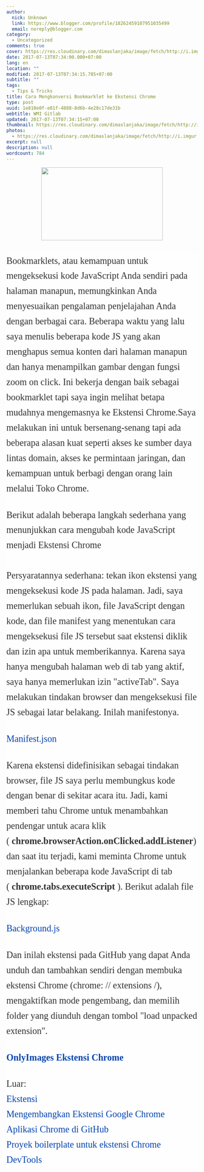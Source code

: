 ```yaml
---
author:
  nick: Unknown
  link: https://www.blogger.com/profile/18262459107951035499
  email: noreply@blogger.com
category:
  - Uncategorized
comments: true
cover: https://res.cloudinary.com/dimaslanjaka/image/fetch/http://i.imgur.com/QLNHFRe.png
date: 2017-07-13T07:34:00.000+07:00
lang: en
location: ""
modified: 2017-07-13T07:34:15.785+07:00
subtitle: ""
tags:
  - Tips & Tricks
title: Cara Mengkonversi Bookmarklet ke Ekstensi Chrome
type: post
uuid: 1e810e0f-e81f-4888-8d6b-4e28c17de31b
webtitle: WMI Gitlab
updated: 2017-07-13T07:34:15+07:00
thumbnail: https://res.cloudinary.com/dimaslanjaka/image/fetch/http://i.imgur.com/QLNHFRe.png
photos:
  - https://res.cloudinary.com/dimaslanjaka/image/fetch/http://i.imgur.com/QLNHFRe.png
excerpt: null
description: null
wordcount: 784
---
```


<div class="separator" style="clear: both; text-align: center;"><a href="//webmanajemen.com/page/safelink.html?url=aHR0cHM6Ly9yZXMuY2xvdWRpbmFyeS5jb20vZGltYXNsYW5qYWthL2ltYWdlL2ZldGNoL2h0dHA6Ly9pLmltZ3VyLmNvbS9RTE5IRlJlLnBuZw==" imageanchor="1" style="margin-left: 1em; margin-right: 1em;" rel="nofollow noopener" target="_blank"><img border="0" data-original-height="300" data-original-width="500" height="192" src="https://res.cloudinary.com/dimaslanjaka/image/fetch/http://i.imgur.com/QLNHFRe.png" width="320"></a></div><br><br><article style="background-color: #fefefe; color: #333333; font-family: &quot;Droid Serif&quot;, serif; font-size: 22px; margin-bottom: 100px;"><div style="font-size: 1.1em; line-height: 1.65em; margin-bottom: 30px;"><span class="notranslate">Bookmarklets, atau kemampuan untuk mengeksekusi kode JavaScript Anda sendiri pada halaman manapun, memungkinkan Anda menyesuaikan pengalaman penjelajahan Anda dengan berbagai cara.</span>&nbsp;<span class="notranslate">Beberapa waktu yang lalu saya menulis beberapa kode JS yang akan menghapus semua konten dari halaman manapun dan hanya menampilkan gambar dengan fungsi zoom on click.</span>&nbsp;<span class="notranslate">Ini bekerja dengan baik sebagai bookmarklet tapi saya ingin melihat betapa mudahnya mengemasnya ke Ekstensi Chrome.</span><span class="notranslate">Saya melakukan ini untuk bersenang-senang tapi ada beberapa alasan kuat seperti akses ke sumber daya lintas domain, akses ke permintaan jaringan, dan kemampuan untuk berbagi dengan orang lain melalui Toko Chrome.</span></div><div style="font-size: 1.1em; line-height: 1.65em; margin-bottom: 30px;"><span class="notranslate">Berikut adalah beberapa langkah sederhana yang menunjukkan cara mengubah kode JavaScript menjadi Ekstensi Chrome</span><br><span id="more-6024"></span><br><span class="notranslate">Persyaratannya sederhana: tekan ikon ekstensi yang mengeksekusi kode JS pada halaman.</span>&nbsp;<span class="notranslate">Jadi, saya memerlukan sebuah ikon, file JavaScript dengan kode, dan file manifest yang menentukan cara mengeksekusi file JS tersebut saat ekstensi diklik dan izin apa untuk memberikannya.</span>&nbsp;<span class="notranslate">Karena saya hanya mengubah halaman web di tab yang aktif, saya hanya memerlukan izin "activeTab".</span>&nbsp;<span class="notranslate">Saya melakukan tindakan browser dan mengeksekusi file JS sebagai latar belakang.</span>&nbsp;<span class="notranslate">Inilah manifestonya.</span></div><div style="font-size: 1.1em; line-height: 1.65em; margin-bottom: 30px;"><span class="notranslate"><a href="//webmanajemen.com/page/safelink.html?url=aHR0cHM6Ly9naXRodWIuY29tL3RlY2hzbGlkZXMvT25seUltYWdlcy9ibG9iL21hc3Rlci9tYW5pZmVzdC5qc29u" style="color: #0645ad; text-decoration: none;" rel="nofollow noopener" target="_blank">Manifest.json</a></span></div><div style="font-size: 1.1em; line-height: 1.65em; margin-bottom: 30px;"><span class="notranslate">Karena ekstensi didefinisikan sebagai tindakan browser, file JS saya perlu membungkus kode dengan benar di sekitar acara itu.</span>&nbsp;<span class="notranslate">Jadi, kami memberi tahu Chrome untuk menambahkan pendengar untuk acara klik (&nbsp;<strong>chrome.browserAction.onClicked.addListener</strong>) dan saat itu terjadi, kami meminta Chrome untuk menjalankan beberapa kode JavaScript di tab (&nbsp;<strong>chrome.tabs.executeScript</strong>&nbsp;).</span>&nbsp;<span class="notranslate">Berikut adalah file JS lengkap:</span></div><div style="font-size: 1.1em; line-height: 1.65em; margin-bottom: 30px;"><span class="notranslate"><a href="//webmanajemen.com/page/safelink.html?url=aHR0cHM6Ly9naXRodWIuY29tL3RlY2hzbGlkZXMvT25seUltYWdlcy9ibG9iL21hc3Rlci9iYWNrZ3JvdW5kLmpz" style="color: #0645ad; text-decoration: none;" rel="nofollow noopener" target="_blank">Background.js</a></span></div><div style="font-size: 1.1em; line-height: 1.65em; margin-bottom: 30px;"><span class="notranslate">Dan inilah ekstensi pada GitHub yang dapat Anda unduh dan tambahkan sendiri dengan membuka ekstensi Chrome (chrome: // extensions /), mengaktifkan mode pengembang, dan memilih folder yang diunduh dengan tombol "load unpacked extension".</span></div><div style="font-size: 1.1em; line-height: 1.65em; margin-bottom: 30px;"><span class="notranslate"><strong><a href="//webmanajemen.com/page/safelink.html?url=aHR0cHM6Ly90cmFuc2xhdGUuZ29vZ2xldXNlcmNvbnRlbnQuY29tL3RyYW5zbGF0ZV9jP2RlcHRoPTMmbnY9MSZydXJsPXRyYW5zbGF0ZS5nb29nbGUuY29tJnNsPWF1dG8mc3A9bm10NCZ0bD1pZCZ1PWh0dHBzOi8vZ2l0aHViLmNvbS90ZWNoc2xpZGVzL09ubHlJbWFnZXMmdXNnPUFMa0pyaGlnMEY1SWlUZGR0UElXMEE5WU9rR2dXM0xmZXc=" style="color: #0645ad; text-decoration: none;" rel="nofollow noopener" target="_blank">OnlyImages Ekstensi Chrome</a></strong></span></div><div style="font-size: 1.1em; line-height: 1.65em; margin-bottom: 30px;"><span class="notranslate">Luar:</span><br><span class="notranslate"><a href="//webmanajemen.com/page/safelink.html?url=aHR0cDovL3RyYW5zbGF0ZS5nb29nbGV1c2VyY29udGVudC5jb20vdHJhbnNsYXRlX2M/ZGVwdGg9MyZudj0xJnJ1cmw9dHJhbnNsYXRlLmdvb2dsZS5jb20mc2w9YXV0byZzcD1ubXQ0JnRsPWlkJnU9aHR0cDovL2V4dGVuc2lvbml6ci5jb20vJnVzZz1BTGtKcmhnTGxZX2E5N0Uycy1abVFpTWxzSk5obGt3dDFn" style="color: #0645ad; text-decoration: none;" rel="nofollow noopener" target="_blank">Ekstensi</a></span><br><span class="notranslate"><a href="//webmanajemen.com/page/safelink.html?url=aHR0cHM6Ly90cmFuc2xhdGUuZ29vZ2xldXNlcmNvbnRlbnQuY29tL3RyYW5zbGF0ZV9jP2RlcHRoPTMmbnY9MSZydXJsPXRyYW5zbGF0ZS5nb29nbGUuY29tJnNsPWF1dG8mc3A9bm10NCZ0bD1pZCZ1PWh0dHBzOi8vZ2l0aHViLmNvbS90dXRzcGx1cy9kZXZlbG9waW5nLWdvb2dsZS1jaHJvbWUtZXh0ZW5zaW9ucyZ1c2c9QUxrSnJoaUJtdWdCcFdiVHlmU19TWVd1ZTItbUtrbkE0QQ==" style="color: #0645ad; text-decoration: none;" rel="nofollow noopener" target="_blank">Mengembangkan Ekstensi Google Chrome</a></span><br><span class="notranslate"><a href="//webmanajemen.com/page/safelink.html?url=aHR0cHM6Ly90cmFuc2xhdGUuZ29vZ2xldXNlcmNvbnRlbnQuY29tL3RyYW5zbGF0ZV9jP2RlcHRoPTMmbnY9MSZydXJsPXRyYW5zbGF0ZS5nb29nbGUuY29tJnNsPWF1dG8mc3A9bm10NCZ0bD1pZCZ1PWh0dHBzOi8vZ2l0aHViLmNvbS9Hb29nbGVDaHJvbWUvY2hyb21lLWFwcC1zYW1wbGVzJnVzZz1BTGtKcmhnVlRnVy1oeUhDX0pIQnE1S0I5bGhNaFA2em9n" style="color: #0645ad; text-decoration: none;" rel="nofollow noopener" target="_blank">Aplikasi Chrome di GitHub</a></span><br><span class="notranslate"><a href="//webmanajemen.com/page/safelink.html?url=aHR0cHM6Ly90cmFuc2xhdGUuZ29vZ2xldXNlcmNvbnRlbnQuY29tL3RyYW5zbGF0ZV9jP2RlcHRoPTMmbnY9MSZydXJsPXRyYW5zbGF0ZS5nb29nbGUuY29tJnNsPWF1dG8mc3A9bm10NCZ0bD1pZCZ1PWh0dHBzOi8vZ2l0aHViLmNvbS9Hb29nbGVDaHJvbWUvZGV2dG9vbHMtZXh0ZW5zaW9uLWJvaWxlcnBsYXRlJnVzZz1BTGtKcmhnTkoyaU81LU5rZTY0d0pFaHJWY0pvNFg4T0xB" style="color: #0645ad; text-decoration: none;" rel="nofollow noopener" target="_blank">Proyek boilerplate untuk ekstensi Chrome DevTools</a></span></div></article>